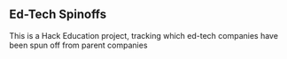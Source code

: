 ## Ed-Tech Spinoffs

This is a Hack Education project, tracking which ed-tech companies have been spun off from parent companies
